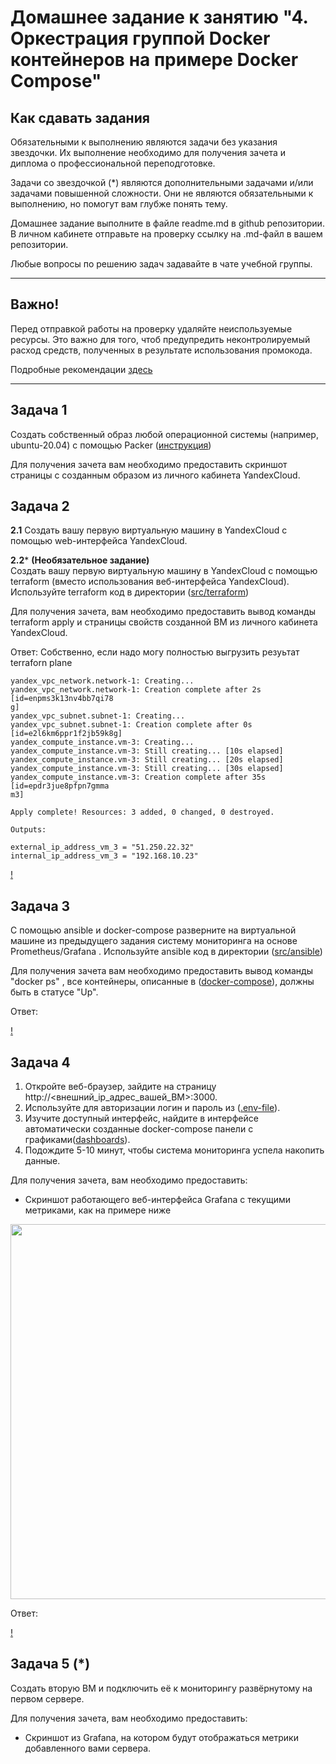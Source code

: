 # Домашнее задание к занятию "4. Оркестрация группой Docker контейнеров на примере Docker Compose"

## Как сдавать задания

Обязательными к выполнению являются задачи без указания звездочки. Их выполнение необходимо для получения зачета и диплома о профессиональной переподготовке.

Задачи со звездочкой (*) являются дополнительными задачами и/или задачами повышенной сложности. Они не являются обязательными к выполнению, но помогут вам глубже понять тему.

Домашнее задание выполните в файле readme.md в github репозитории. В личном кабинете отправьте на проверку ссылку на .md-файл в вашем репозитории.

Любые вопросы по решению задач задавайте в чате учебной группы.

---


## Важно!

Перед отправкой работы на проверку удаляйте неиспользуемые ресурсы.
Это важно для того, чтоб предупредить неконтролируемый расход средств, полученных в результате использования промокода.

Подробные рекомендации [здесь](https://github.com/netology-code/virt-homeworks/blob/virt-11/r/README.md)

---

## Задача 1

Создать собственный образ  любой операционной системы (например, ubuntu-20.04) с помощью Packer ([инструкция](https://cloud.yandex.ru/docs/tutorials/infrastructure-management/packer-quickstart))

Для получения зачета вам необходимо предоставить скриншот страницы с созданным образом из личного кабинета YandexCloud.

## Задача 2

**2.1** Создать вашу первую виртуальную машину в YandexCloud с помощью web-интерфейса YandexCloud.        

**2.2*** **(Необязательное задание)**      
Создать вашу первую виртуальную машину в YandexCloud с помощью terraform (вместо использования веб-интерфейса YandexCloud).
Используйте terraform код в директории ([src/terraform](https://github.com/netology-group/virt-homeworks/tree/virt-11/05-virt-04-docker-compose/src/terraform))

Для получения зачета, вам необходимо предоставить вывод команды terraform apply и страницы свойств созданной ВМ из личного кабинета YandexCloud.

Ответ: Собственно, если надо могу полностью выгрузить резуьтат terraforn plane

```
yandex_vpc_network.network-1: Creating...
yandex_vpc_network.network-1: Creation complete after 2s [id=enpms3k13nv4bb7qi78                                                                                              g]
yandex_vpc_subnet.subnet-1: Creating...
yandex_vpc_subnet.subnet-1: Creation complete after 0s [id=e2l6km6ppr1f2jb59k8g]
yandex_compute_instance.vm-3: Creating...
yandex_compute_instance.vm-3: Still creating... [10s elapsed]
yandex_compute_instance.vm-3: Still creating... [20s elapsed]
yandex_compute_instance.vm-3: Still creating... [30s elapsed]
yandex_compute_instance.vm-3: Creation complete after 35s [id=epdr3jue8pfpn7gmma                                                                                              m3]

Apply complete! Resources: 3 added, 0 changed, 0 destroyed.

Outputs:

external_ip_address_vm_3 = "51.250.22.32"
internal_ip_address_vm_3 = "192.168.10.23"
```
[!](https://github.com/d-dev23/dz-net/blob/main/%D1%81%D0%BA%D1%80%D0%B8%D0%BD%20%D0%B8%D0%B7%20%D0%BE%D0%B1%D0%BB%D0%B0%D0%BA%D0%B0.png)

## Задача 3

С помощью ansible и docker-compose разверните на виртуальной машине из предыдущего задания систему мониторинга на основе Prometheus/Grafana .
Используйте ansible код в директории ([src/ansible](https://github.com/netology-group/virt-homeworks/tree/virt-11/05-virt-04-docker-compose/src/ansible))

Для получения зачета вам необходимо предоставить вывод команды "docker ps" , все контейнеры, описанные в ([docker-compose](https://github.com/netology-group/virt-homeworks/blob/virt-11/05-virt-04-docker-compose/src/ansible/stack/docker-compose.yaml)),  должны быть в статусе "Up".

Ответ:

[!](https://github.com/d-dev23/dz-net/blob/main/docker-c.png)
## Задача 4

1. Откройте веб-браузер, зайдите на страницу http://<внешний_ip_адрес_вашей_ВМ>:3000.
2. Используйте для авторизации логин и пароль из ([.env-file](https://github.com/netology-group/virt-homeworks/blob/virt-11/05-virt-04-docker-compose/src/ansible/stack/.env)).
3. Изучите доступный интерфейс, найдите в интерфейсе автоматически созданные docker-compose панели с графиками([dashboards](https://grafana.com/docs/grafana/latest/dashboards/use-dashboards/)).
4. Подождите 5-10 минут, чтобы система мониторинга успела накопить данные.

Для получения зачета, вам необходимо предоставить: 
- Скриншот работающего веб-интерфейса Grafana с текущими метриками, как на примере ниже
<p align="center">
  <img width="1200" height="600" src="./assets/yc_02.png">
</p>

Ответ:

[!](https://github.com/d-dev23/dz-net/blob/main/%D0%93%D1%80%D0%B0%D1%84%D0%B0%D0%BD%D0%B0.png)

## Задача 5 (*)

Создать вторую ВМ и подключить её к мониторингу развёрнутому на первом сервере.

Для получения зачета, вам необходимо предоставить:
- Скриншот из Grafana, на котором будут отображаться метрики добавленного вами сервера.
